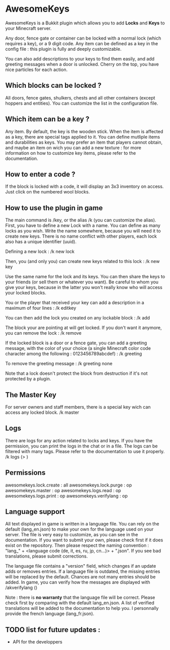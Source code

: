 # AwesomeKeys

AwesomeKeys is a Bukkit plugin which allows you to add **Locks** and **Keys** to your Minecraft server.

Any door, fence gate or container can be locked with a normal lock (which requires a key), or a 9 digit code. Any item can be defined as a key in the config file : this plugin is fully and deeply customizable.

You can also add descriptions to your keys to find them easily, and add greeting messages when a door is unlocked.
Cherry on the top, you have nice particles for each action.

## Which blocks can be locked ?

All doors, fence gates, shulkers, chests and all other containers (except hoppers and entities). You can customize the list in the configuration file.

## Which item can be a key ?

Any item. By default, the key is the wooden stick. When the item is affected as a key, there are special tags applied to it. You can define mutliple items and durabilities as keys. You may prefer an item that players cannot obtain, and maybe an item on wich you can add a new texture : for more information on how to customize key items, please refer to the documentation.

## How to enter a code ?

If the block is locked with a code, it will display an 3x3 inventory on access. Just click on the numbered wool blocks.

## How to use the plugin in game

The main command is /key, or the alias /k (you can customize the alias). First, you have to define a new Lock with a name. You can define as many locks as you wish. Write the name somewhere, because you will need it to create new keys. There is no name conflict with other players, each lock also has a unique identifier (uuid).

Defining a new lock :
/k new lock <name>

Then, you (and only you) can create new keys related to this lock :
/k new key <name>

Use the same name for the lock and its keys. You can then share the keys to your friends (or sell them or whatever you want). Be careful to whom you give your keys, because in the latter you won't really know who will access your locked blocks.

You or the player that received your key can add a description in a maximum of four lines :
/k editkey <line> <description>

You can then add the lock you created on any lockable block :
/k add <name>

The block your are pointing at will get locked. If you don't want it anymore, you can remove the lock :
/k remove <name>

If the locked block is a door or a fence gate, you can add a greeting message, with the color of your choice (a single Minecraft color code character among the following : 0123456789abcdef) :
/k greeting <color code> <greeting message>

To remove the greeting message :
/k greeting none

Note that a lock doesn't protect the block from destruction if it's not protected by a plugin.

## The Master Key

For server owners and staff members, there is a special key wich can access any locked block.
/k master

## Logs

There are logs for any action related to locks and keys. If you have the permission, you can print the logs
in the chat or in a file. The logs can be filtered with many tags. Please refer to the documentation to use
it properly.
/k logs <filters> (> <file>)

## Permissions

awesomekeys.lock.create : all
awesomekeys.lock.purge : op
awesomekeys.master : op
awesomekeys.logs.read : op
awesomekeys.logs.print : op
awesomekeys.verifylang : op

## Language support

All text displayed in game is written in a language file. You can rely on the default (lang\_en.json) to make your own for the language used on your server. The file is very easy to customize, as you can see in the documentation. If you want to submit your own, please check first if it does exist on the repository. Then please respect the naming convention : "lang\_" + <language code (de, it, es, ru, jp, cn...)> + ".json". If you see bad translations, please submit corrections.

The language file contains a "version" field, which changes if an update adds or removes entries. If a language file is outdated, the missing entries will be replaced by the default. Chances are not many entries should be added. In game, you can verify how the messages are displayed with /akverifylang <lang> (<page>)

Note : there is **no warranty** that the language file will be correct. Please check first by comparing with the default lang\_en.json. A list of verified translations will be added to the documentation to help you. I personnally provide the french language (lang\_fr.json).

## TODO list for future updates :
- API for the developpers
